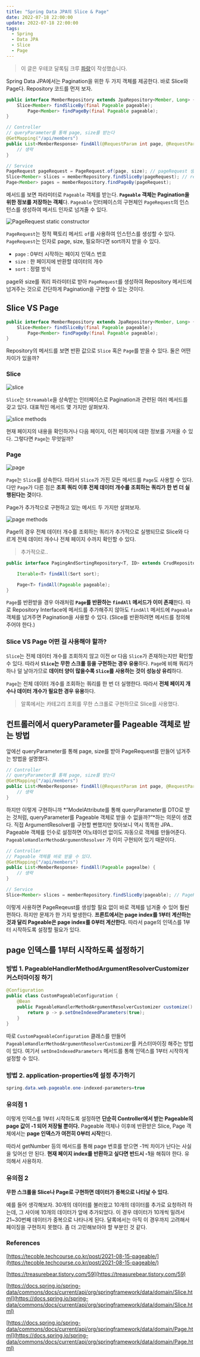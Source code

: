 ```yaml
---
title: "Spring Data JPA의 Slice & Page"
date: 2022-07-18 22:00:00
update: 2022-07-18 22:00:00
tags:
  - Spring
  - Data JPA
  - Slice
  - Page
---
```


> 이 글은 우테코 달록팀 크루 [파랑](https://github.com/summerlunaa)이 작성했습니다.

Spring Data JPA에서는 Pagination을 위한 두 가지 객체를 제공한다. 바로 Slice와 Page다. Repository 코드를 먼저 보자.

```java
public interface MemberRepository extends JpaRepository<Member, Long> {
    Slice<Member> findSliceBy(final Pageable pageable);
        Page<Member> findPageBy(final Pageable pageable);
}

// Controller
// queryParameter를 통해 page, size를 받는다
@GetMapping("/api/members")
public List<MemberResponse> findAll(@RequestParam int page, @RequestParam int size) {
    // 생략
}

// Service
PageRequest pageRequest = PageRequest.of(page, size); // pageRequest 생성
Slice<Member> slices = memberRepository.findSliceBy(pageRequest); // repository에서 페이지 가져오기
Page<Member> pages = memberRepository.findPageBy(pageRequest);
```

메서드를 보면 파라미터로 `Pageable` 객체를 받는다. **`Pageable` 객체는 Pagination을 위한 정보를 저장하는 객체**다. `Pageable` 인터페이스의 구현체인 `PageRequest`의 인스턴스를 생성하여 메서드 인자로 넘겨줄 수 있다.

![PageRequest static constructor](pagerequest.png)

`PageRequest`는 정적 팩토리 메서드 `of`를 사용하여 인스턴스를 생성할 수 있다. `PageRequest`는 인자로 page, size, 필요하다면 sort까지 받을 수 있다.

- `page` : 0부터 시작하는 페이지 인덱스 번호
- `size` : 한 페이지에 반환할 데이터의 개수
- `sort` : 정렬 방식

page와 size를 쿼리 파라미터로 받아 `PageRequest`를 생성하여 Repository 메서드에 넘겨주는 것으로 간단하게 Pagination을 구현할 수 있는 것이다.

## Slice VS Page

```java
public interface MemberRepository extends JpaRepository<Member, Long> {
    Slice<Member> findSliceBy(final Pageable pageable);
        Page<Member> findPageBy(final Pageable pageable);
}
```

Repository의 메서드를 보면 반환 값으로 `Slice` 혹은 `Page`를 받을 수 있다. 둘은 어떤 차이가 있을까?

### Slice

![slice](slice.png)

`Slice`는 `Streamable`을 상속받는 인터페이스로 Pagination과 관련된 여러 메서드를 갖고 있다. 대표적인 메서드 몇 가지만 살펴보자.

![slice methods](slice_methods.png)

현재 페이지의 내용을 확인하거나 다음 페이지, 이전 페이지에 대한 정보를 가져올 수 있다. 그렇다면 `Page`는 무엇일까?

### Page

![page](page.png)

`Page`는 `Slice`를 상속한다. 따라서 `Slice`가 가진 모든 메서드를 `Page`도 사용할 수 있다. 다만 `Page`가 다른 점은 **조회 쿼리 이후 전체 데이터 개수를 조회하는 쿼리가 한 번 더 실행된다는 것**이다.

Page가 추가적으로 구현하고 있는 메서드 두 가지만 살펴보자.

![page methods](page_methods.png)

Page의 경우 전체 데이터 개수를 조회하는 쿼리가 추가적으로 실행되므로 Slice와 다르게 전체 데이터 개수나 전체 페이지 수까지 확인할 수 있다.

> 추가적으로..

```java
public interface PagingAndSortingRepository<T, ID> extends CrudRepository<T, ID> {

    Iterable<T> findAll(Sort sort);

    Page<T> findAll(Pageable pageable);
}
```

`Page`를 반환받을 경우 아래처럼 **`Page`를 반환하는 `findAll` 메서드가 이미 존재**한다. 따로 Repository Interface에 메서드를 추가해주지 않아도 `findAll` 메서드에 `Pageable` 객체를 넘겨주면 Pagination을 사용할 수 있다. (Slice를 반환하려면 메서드를 정의해주어야 한다.)

### Slice VS Page 어떤 걸 사용해야 할까?

`Slice`는 전체 데이터 개수를 조회하지 않고 이전 or 다음 `Slice`가 존재하는지만 확인할 수 있다. 따라서 **`Slice`는 무한 스크롤 등을 구현하는 경우 유용**하다. `Page`에 비해 쿼리가 하나 덜 날아가므로 **데이터 양이 많을수록 `Slice`를 사용하는 것이 성능상 유리**하다.

`Page`는 전체 데이터 개수를 조회하는 쿼리를 한 번 더 실행한다. 따라서 **전체 페이지 개수나 데이터 개수가 필요한 경우 유용**하다.

> 알록에서는 카테고리 조회를 무한 스크롤로 구현하므로 Slice를 사용했다.

## 컨트롤러에서 queryParameter를 Pageable 객체로 받는 방법

앞에선 queryParameter를 통해 page, size를 받아 PageRequest를 만들어 넘겨주는 방법을 설명했다.

```java
// Controller
// queryParameter를 통해 page, size를 받는다
@GetMapping("/api/members")
public List<MemberResponse> findAll(@RequestParam int page, @RequestParam int size) {
    // 생략
}
```

하지만 이렇게 구현하니까 *“ModelAttribute를 통해 queryParameter를 DTO로 받는 것처럼, queryParameter를 Pageable 객체로 받을 수 없을까?”*하는 의문이 생겼다. 직접 ArgumentResolver를 구현할 뻔했지만 찾아보니 역시 똑똑한 JPA.. Pageable 객체를 인수로 설정하면 어노테이션 없이도 자동으로 객체를 만들어준다. `PageableHandlerMethodArgumentResolver` 가 이미 구현되어 있기 때문이다.

```java
// Controller
// Pageable 객체를 바로 받을 수 있다.
@GetMapping("/api/members")
public List<MemberResponse> findAll(Pageable pagealbe) {
    // 생략
}

// Service
Slice<Member> slices = memberRepository.findSliceBy(pageable); // PageReqeust를 생성할 필요 없이 바로 객체를 넘겨줄 수 있다.
```

이렇게 사용하면 PageReqeust를 생성할 필요 없이 바로 객체를 넘겨줄 수 있어 훨씬 편하다. 하지만 문제가 한 가지 발생한다. **프론트에서는 page index를 1부터 계산하는 것과 달리 Pageable은 page index를 0부터 계산한다.** 따라서 page의 인덱스를 1부터 시작하도록 설정할 필요가 있다.

## page 인덱스를 1부터 시작하도록 설정하기

### 방법 1. PageableHandlerMethodArgumentResolverCustomizer 커스터마이징 하기

```java
@Configuration
public class CustomPageableConfiguration {
    @Bean
    public PageableHandlerMethodArgumentResolverCustomizer customize() {
        return p -> p.setOneIndexedParameters(true);
    }
}
```

따로 `CustomPageableConfiguration` 클래스를 만들어 `PageableHandlerMethodArgumentResolverCustomizer`를 커스터마이징 해주는 방법이 있다. 여기서 `setOneIndexedParameters` 메서드를 통해 인덱스를 1부터 시작하게 설정할 수 있다.

### 방법 2. application-properties에 설정 추가하기

```java
spring.data.web.pageable.one-indexed-parameters=true
```

### 유의점 1

이렇게 인덱스를 1부터 시작하도록 설정하면 **단순히 Controller에서 받는 Pageable의 page 값이 -1 되어 저장될 뿐이다.** Pageable 객체나 이후에 반환받은 Slice, Page 객체에서는 **page 인덱스가 여전히 0부터 시작**한다. 

따라서 getNumber 등의 메서드를 통해 page 번호를 받으면 -1씩 차이가 난다는 사실을 잊어선 안 된다. **현재 페이지 index를 반환하고 싶다면 반드시 -1**을 해줘야 한다. 유의해서 사용하자.

### 유의점 2

**무한 스크롤을 Slice나 Page로 구현하면 데이터가 중복으로 나타날 수 있다.** 

예를 들어 생각해보자. 30개의 데이터를 불러왔고 10개의 데이터를 추가로 요청하려 하는데, 그 사이에 10개의 데이터가 앞에 추가되었다. 이 경우 데이터가 10개씩 밀려서 21~30번째 데이터가 중복으로 나타나게 된다.
달록에서는 아직 이 경우까지 고려해서 페이징을 구현하지 못했다. 좀 더 고민해보아야 할 부분인 것 같다.

### References

[https://tecoble.techcourse.co.kr/post/2021-08-15-pageable/](https://tecoble.techcourse.co.kr/post/2021-08-15-pageable/)

[https://treasurebear.tistory.com/59](https://treasurebear.tistory.com/59)

[https://docs.spring.io/spring-data/commons/docs/current/api/org/springframework/data/domain/Slice.html](https://docs.spring.io/spring-data/commons/docs/current/api/org/springframework/data/domain/Slice.html)

[https://docs.spring.io/spring-data/commons/docs/current/api/org/springframework/data/domain/Page.html](https://docs.spring.io/spring-data/commons/docs/current/api/org/springframework/data/domain/Page.html)
